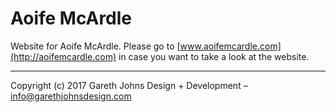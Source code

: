 # Aoife McArdle

Website for Aoife McArdle. Please go to [www.aoifemcardle.com](http://aoifemcardle.com) in case you want to take a look at the website.

* * *

Copyright (c) 2017 Gareth Johns Design + Development – info@garethjohnsdesign.com